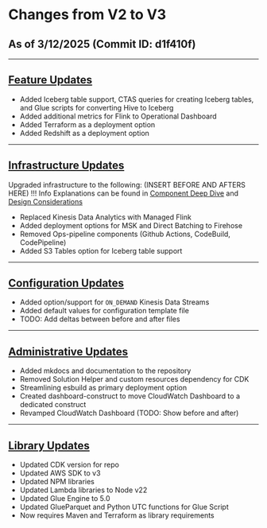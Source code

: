# Changes from V2 to V3

## As of 3/12/2025 (Commit ID: d1f410f)
---

## <u>Feature Updates</u>
- Added Iceberg table support, CTAS queries for creating Iceberg tables, and Glue scripts for converting Hive to Iceberg
- Added additional metrics for Flink to Operational Dashboard
- Added Terraform as a deployment option
- Added Redshift as a deployment option
---

## <u>Infrastructure Updates</u>
Upgraded infrastructure to the following: (INSERT BEFORE AND AFTERS HERE)
!!! Info
    Explanations can be found in [Component Deep Dive](../component-deep-dive.md) and [Design Considerations](../design-considerations.md)
- Replaced Kinesis Data Analytics with Managed Flink
- Added deployment options for MSK and Direct Batching to Firehose
- Removed Ops-pipeline components (Github Actions, CodeBuild, CodePipeline)
- Added S3 Tables option for Iceberg table support
---

## <u>Configuration Updates</u>
- Added option/support for `ON_DEMAND` Kinesis Data Streams
- Added default values for configuration template file
- TODO: Add deltas between before and after files
---

## <u>Administrative Updates</u>
- Added mkdocs and documentation to the repository
- Removed Solution Helper and custom resources dependency for CDK
- Streamlining esbuild as primary deployment option
- Created dashboard-construct to move CloudWatch Dashboard to a dedicated construct
- Revamped CloudWatch Dashboard (TODO: Show before and after)
---

## <u>Library Updates</u>
- Updated CDK version for repo
- Updated AWS SDK to v3
- Updated NPM libraries
- Updated Lambda libraries to Node v22
- Updated Glue Engine to 5.0
- Updated GlueParquet and Python UTC functions for Glue Script
- Now requires Maven and Terraform as library requirements
